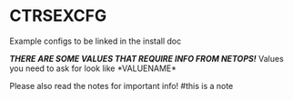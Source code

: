 # CTRSEXCFG

Example configs to be linked in the install doc



***THERE ARE SOME VALUES THAT REQUIRE INFO FROM NETOPS!***
Values you need to ask for look like \*VALUENAME\*

Please also read the notes for important info!
\#this is a note
